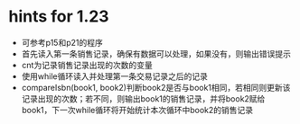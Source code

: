 # hints for 1.23

- 可参考p15和p21的程序
- 首先读入第一条销售记录，确保有数据可以处理，如果没有，则输出错误提示
- cnt为记录销售记录出现的次数的变量
- 使用while循环读入并处理第一条交易记录之后的记录
- compareIsbn(book1, book2)判断book2是否与book1相同，若相同则更新该记录出现的次数；若不同，则输出book1的销售记录，并将book2赋给book1，下一次while循环将开始统计本次循环中book2的销售记录